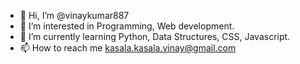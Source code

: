 - 👋 Hi, I’m @vinaykumar887
- 👀 I’m interested in Programming, Web development. 
- 🌱 I’m currently learning Python, Data Structures, CSS, Javascript.
- 📫 How to reach me kasala.kasala.vinay@gmail.com 

<!---
vinaykumar887/vinaykumar887 is a ✨ special ✨ repository because its `README.md` (this file) appears on your GitHub profile.
You can click the Preview link to take a look at your changes.
--->
